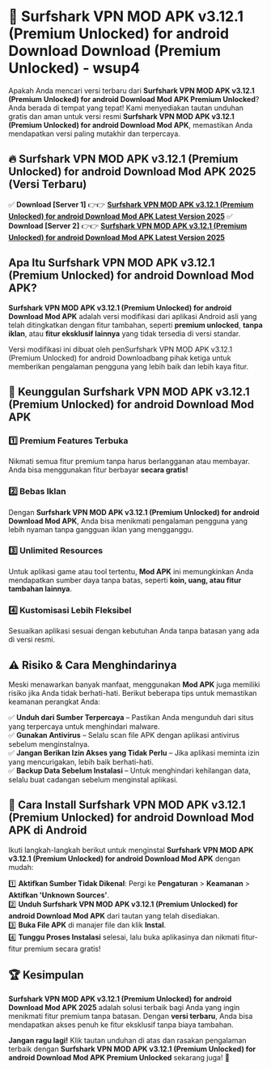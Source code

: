 # 🎯 Surfshark VPN MOD APK v3.12.1 (Premium Unlocked) for android Download  Download (Premium Unlocked) -  wsup4

Apakah Anda mencari versi terbaru dari **Surfshark VPN MOD APK v3.12.1 (Premium Unlocked) for android Download Mod APK Premium Unlocked**? Anda berada di tempat yang tepat! Kami menyediakan tautan unduhan gratis dan aman untuk versi resmi **Surfshark VPN MOD APK v3.12.1 (Premium Unlocked) for android Download Mod APK**, memastikan Anda mendapatkan versi paling mutakhir dan terpercaya.

## 🔥 Surfshark VPN MOD APK v3.12.1 (Premium Unlocked) for android Download Mod APK 2025 (Versi Terbaru)

✅ **Download [Server 1]** 👉👉 [**Surfshark VPN MOD APK v3.12.1 (Premium Unlocked) for android Download Mod APK Latest Version 2025**](https://momento.my/?title=Surfshark_VPN_MOD_APK_v3.12.1_(Premium_Unlocked)_for_android_Download)  
✅ **Download [Server 2]** 👉👉 [**Surfshark VPN MOD APK v3.12.1 (Premium Unlocked) for android Download Mod APK Latest Version 2025**](https://momento.my/?title=Surfshark_VPN_MOD_APK_v3.12.1_(Premium_Unlocked)_for_android_Download)  

## Apa Itu Surfshark VPN MOD APK v3.12.1 (Premium Unlocked) for android Download Mod APK?

**Surfshark VPN MOD APK v3.12.1 (Premium Unlocked) for android Download Mod APK** adalah versi modifikasi dari aplikasi Android asli yang telah ditingkatkan dengan fitur tambahan, seperti **premium unlocked**, **tanpa iklan**, atau **fitur eksklusif lainnya** yang tidak tersedia di versi standar.

Versi modifikasi ini dibuat oleh penSurfshark VPN MOD APK v3.12.1 (Premium Unlocked) for android Downloadbang pihak ketiga untuk memberikan pengalaman pengguna yang lebih baik dan lebih kaya fitur.

## 🎯 Keunggulan Surfshark VPN MOD APK v3.12.1 (Premium Unlocked) for android Download Mod APK

### 1️⃣ Premium Features Terbuka
Nikmati semua fitur premium tanpa harus berlangganan atau membayar. Anda bisa menggunakan fitur berbayar **secara gratis!**

### 2️⃣ Bebas Iklan
Dengan **Surfshark VPN MOD APK v3.12.1 (Premium Unlocked) for android Download Mod APK**, Anda bisa menikmati pengalaman pengguna yang lebih nyaman tanpa gangguan iklan yang mengganggu.

### 3️⃣ Unlimited Resources
Untuk aplikasi game atau tool tertentu, **Mod APK** ini memungkinkan Anda mendapatkan sumber daya tanpa batas, seperti **koin, uang, atau fitur tambahan lainnya**.

### 4️⃣ Kustomisasi Lebih Fleksibel
Sesuaikan aplikasi sesuai dengan kebutuhan Anda tanpa batasan yang ada di versi resmi.

## ⚠️ Risiko & Cara Menghindarinya

Meski menawarkan banyak manfaat, menggunakan **Mod APK** juga memiliki risiko jika Anda tidak berhati-hati. Berikut beberapa tips untuk memastikan keamanan perangkat Anda:

✅ **Unduh dari Sumber Terpercaya** – Pastikan Anda mengunduh dari situs yang terpercaya untuk menghindari malware.  
✅ **Gunakan Antivirus** – Selalu scan file APK dengan aplikasi antivirus sebelum menginstalnya.  
✅ **Jangan Berikan Izin Akses yang Tidak Perlu** – Jika aplikasi meminta izin yang mencurigakan, lebih baik berhati-hati.  
✅ **Backup Data Sebelum Instalasi** – Untuk menghindari kehilangan data, selalu buat cadangan sebelum menginstal aplikasi.

## 📌 Cara Install Surfshark VPN MOD APK v3.12.1 (Premium Unlocked) for android Download Mod APK di Android

Ikuti langkah-langkah berikut untuk menginstal **Surfshark VPN MOD APK v3.12.1 (Premium Unlocked) for android Download Mod APK** dengan mudah:

1️⃣ **Aktifkan Sumber Tidak Dikenal**: Pergi ke **Pengaturan** > **Keamanan** > **Aktifkan 'Unknown Sources'**.  
2️⃣ **Unduh Surfshark VPN MOD APK v3.12.1 (Premium Unlocked) for android Download Mod APK** dari tautan yang telah disediakan.  
3️⃣ **Buka File APK** di manajer file dan klik **Instal**.  
4️⃣ **Tunggu Proses Instalasi** selesai, lalu buka aplikasinya dan nikmati fitur-fitur premium secara gratis!

## 🏆 Kesimpulan

**Surfshark VPN MOD APK v3.12.1 (Premium Unlocked) for android Download Mod APK 2025** adalah solusi terbaik bagi Anda yang ingin menikmati fitur premium tanpa batasan. Dengan **versi terbaru**, Anda bisa mendapatkan akses penuh ke fitur eksklusif tanpa biaya tambahan.

**Jangan ragu lagi!** Klik tautan unduhan di atas dan rasakan pengalaman terbaik dengan **Surfshark VPN MOD APK v3.12.1 (Premium Unlocked) for android Download Mod APK Premium Unlocked** sekarang juga! 🚀
